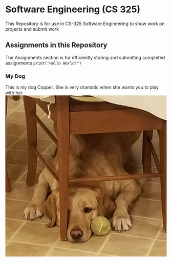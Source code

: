 # Software Engineering (CS 325)

This Repository is for use in CS-325 Software Engineering to show work on projects and submit work

## Assignments in this Repository

The Assignments section is for efficiently storing and submitting completed assignments
<code>print("Hello World!")</code>

### My Dog

This is my dog Copper. She is very dramatic when she wants you to play with her.
![Copper Under the Table](20201110_1733111.jpg)
